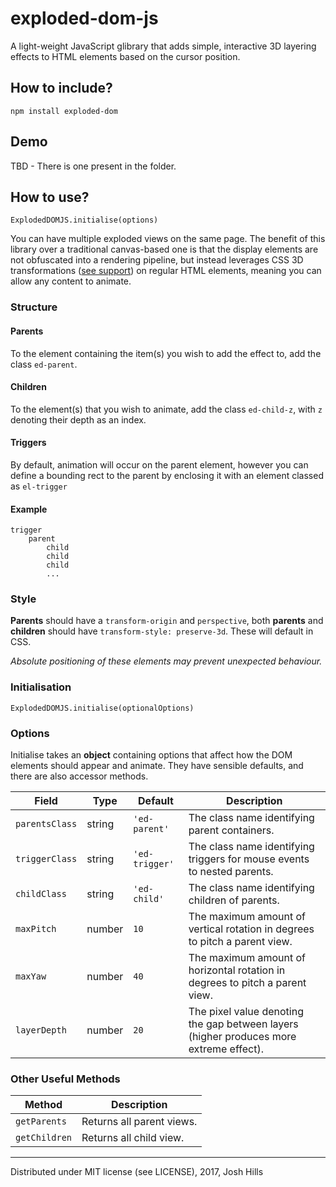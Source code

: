 # exploded-dom-js
 A light-weight JavaScript glibrary that adds simple, interactive 3D layering effects to HTML elements based on the cursor position.

## How to include?

`npm install exploded-dom`

## Demo
TBD - There is one present in the folder.

## How to use?

`ExplodedDOMJS.initialise(options)`

You can have multiple exploded views on the same page. The benefit of this library over a traditional canvas-based one is that the display elements are not obfuscated into a rendering pipeline, but instead leverages CSS 3D transformations ([see support](https://www.w3schools.com/css/css3_3dtransforms.asp)) on regular HTML elements, meaning you can allow any content to animate.

### Structure
#### Parents
To the element containing the item(s) you wish to add the effect to, add the class `ed-parent`.

#### Children
To the element(s) that you wish to animate, add the class `ed-child-z`, with `z` denoting their depth as an index.

#### Triggers
By default, animation will occur on the parent element, however you can define a bounding rect to the parent by enclosing it with an element classed as `el-trigger`

#### Example

```
trigger
    parent
        child
        child
        child
        ...
```

### Style

**Parents** should have a `transform-origin` and `perspective`, both **parents** and **children** should have `transform-style: preserve-3d`. These will default in CSS.

*Absolute positioning of these elements may prevent unexpected behaviour.*

### Initialisation
`ExplodedDOMJS.initialise(optionalOptions)`

### Options

Initialise takes an **object** containing options that affect how the DOM elements should appear and animate. They have sensible defaults, and there are also accessor methods.

Field|Type|Default|Description
---|---|---|---
`parentsClass`|string|`'ed-parent'`|The class name identifying parent containers.
`triggerClass`|string|`'ed-trigger'`|The class name identifying triggers for mouse events to nested parents.
`childClass`|string|`'ed-child'`|The class name identifying children of parents.
`maxPitch`|number|`10`|The maximum amount of vertical rotation in degrees to pitch a parent view.
`maxYaw`|number|`40`|The maximum amount of horizontal rotation in degrees to pitch a parent view.
`layerDepth`|number|`20`|The pixel value denoting the gap between layers (higher produces more extreme effect).

### Other Useful Methods

Method|Description
---|---
`getParents`|Returns all parent views.
`getChildren`|Returns all child view.

---

Distributed under MIT license (see LICENSE), 2017, Josh Hills